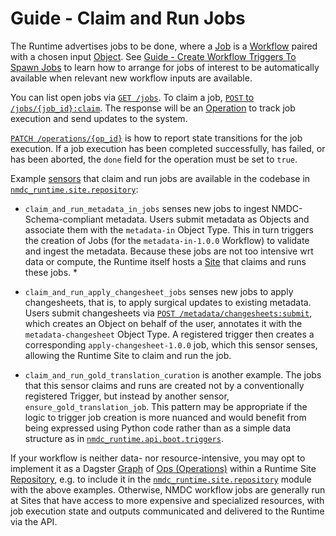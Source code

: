 # Guide - Claim and Run Jobs

The Runtime advertises jobs to be done, where a [Job](https://api.dev.microbiomedata.org/docs#/jobs)
is a [Workflow](https://api.dev.microbiomedata.org/docs#/workflows) paired with a chosen input
[Object](https://api.dev.microbiomedata.org/docs#/objects). See [Guide - Create Workflow Triggers To
Spawn Jobs](guide-create-triggers.md) to learn how to arrange for jobs of interest to be
automatically available when relevant new workflow inputs are available.

You can list open jobs via [`GET /jobs`](https://api.dev.microbiomedata.org/docs#/jobs/list_jobs_jobs_get). To
claim a job, [`POST` to
`/jobs/{job_id}:claim`](https://api.dev.microbiomedata.org/docs#/jobs/claim_job_jobs__job_id__claim_post). The
response will be an [Operation](https://api.dev.microbiomedata.org/docs#/operations) to track job
execution and send updates to the system.

[`PATCH
/operations/{op_id}`](https://api.dev.microbiomedata.org/docs#/operations/update_operation_operations__op_id__patch)
is how to report state transitions for the job execution. If a job execution has been completed
successfully, has failed, or has been aborted, the `done` field for the operation must be set to
`true`.

Example [sensors](https://docs.dagster.io/concepts/partitions-schedules-sensors/sensors) that claim
and run jobs are available in the codebase in
[`nmdc_runtime.site.repository`](https://github.com/microbiomedata/nmdc-runtime/blob/main/nmdc_runtime/site/repository.py):

* `claim_and_run_metadata_in_jobs` senses new jobs to ingest NMDC-Schema-compliant metadata. Users
  submit metadata as Objects and associate them with the `metadata-in` Object Type. This in turn
  triggers the creation of Jobs (for the `metadata-in-1.0.0` Workflow) to validate and ingest the
  metadata. Because these jobs are not too intensive wrt data or compute, the Runtime itself hosts a
  [Site](https://api.dev.microbiomedata.org/docs#/sites) that claims and runs these jobs. *

* `claim_and_run_apply_changesheet_jobs` senses new jobs to apply changesheets, that is, to apply
  surgical updates to existing metadata. Users submit changesheets via [`POST
  /metadata/changesheets:submit`](https://api.dev.microbiomedata.org/docs#/metadata/submit_changesheet_metadata_changesheets_submit_post),
  which creates an Object on behalf of the user, annotates it with the `metadata-changesheet` Object
  Type. A registered trigger then creates a corresponding `apply-changesheet-1.0.0` job, which this
  sensor senses, allowing the Runtime Site to claim and run the job.

* `claim_and_run_gold_translation_curation` is another example. The jobs that this sensor claims and
  runs are created not by a conventionally registered Trigger, but instead by another sensor,
  `ensure_gold_translation_job`. This pattern may be appropriate if the logic to trigger job creation
  is more nuanced and would benefit from being expressed using Python code rather than as a simple
  data structure as in
  [`nmdc_runtime.api.boot.triggers`](https://github.com/microbiomedata/nmdc-runtime/blob/main/nmdc_runtime/api/boot/triggers.py).

If your workflow is neither data- nor resource-intensive, you may opt to implement it as a Dagster
[Graph](https://docs.dagster.io/concepts/ops-jobs-graphs/jobs-graphs) of [Ops
(Operations)](https://docs.dagster.io/concepts/ops-jobs-graphs/ops) within a Runtime Site
[Repository](https://docs.dagster.io/concepts/repositories-workspaces/repositories), e.g. to include
it in the
[`nmdc_runtime.site.repository`](https://github.com/microbiomedata/nmdc-runtime/blob/main/nmdc_runtime/site/repository.py)
module with the above examples. Otherwise, NMDC workflow jobs are generally run at Sites that have
access to more expensive and specialized resources, with job execution state and outputs
communicated and delivered to the Runtime via the API.